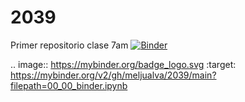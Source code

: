 # 2039
Primer repositorio clase 7am
[![Binder](https://mybinder.org/badge_logo.svg)](https://mybinder.org/v2/gh/meljualva/2039/main?filepath=00_00_binder.ipynb)

.. image:: https://mybinder.org/badge_logo.svg
 :target: https://mybinder.org/v2/gh/meljualva/2039/main?filepath=00_00_binder.ipynb

